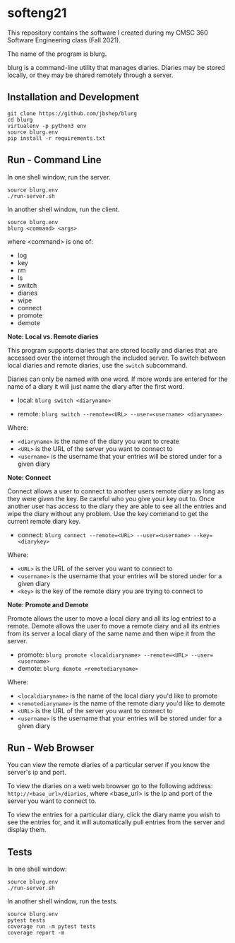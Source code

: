 # softeng21

This repository contains the software I created during my CMSC 360 Software Engineering class (Fall 2021). 

The name of the program is blurg. 

blurg is a command-line utility that manages diaries. Diaries may be stored locally, or they may be shared remotely through a server.

## Installation and Development

```
git clone https://github.com/jbshep/blurg
cd blurg
virtualenv -p python3 env
source blurg.env
pip install -r requirements.txt
```


## Run - Command Line

In one shell window, run the server.

``` 
source blurg.env
./run-server.sh
``` 

In another shell window, run the client.

```
source blurg.env
blurg <command> <args>
```

where &lt;command&gt; is one of:
* log
* key
* rm
* ls
* switch
* diaries
* wipe
* connect
* promote
* demote

**Note: Local vs. Remote diaries**

This program supports diaries that are stored locally and diaries that are accessed over the internet through the included server.
To switch between local diaries and remote diaries, use the `switch` subcommand.

Diaries can only be named with one word. If more words are entered for the name of a diary it will just name the diary after 
the first word.

* local: ```blurg switch <diaryname>```

* remote: ```blurg switch --remote=<URL> --user=<username> <diaryname>```
      
Where:
* `<diaryname>` is the name of the diary you want to create
* `<URL>` is the URL of the server you want to connect to
* `<username>` is the username that your entries will be stored under for a given diary

**Note: Connect**

Connect allows a user to connect to another users remote diary as long as they were given the key.
Be careful who you give your key out to. Once another user has access to the diary
they are able to see all the entries and wipe the diary without any problem. Use the key command
to get the current remote diary key.
	
* connect: ```blurg connect --remote=<URL> --user=<username> --key=<diarykey>```

Where:
* `<URL>` is the URL of the server you want to connect to
* `<username>` is the username that your entries will be stored under for a given diary
* `<key>` is the key of the remote diary you are trying to connect to

**Note: Promote and Demote**

Promote allows the user to move a local diary and all its log entriest to a remote. Demote allows 
the user to move a remote diary and all its entries from its server a local diary of the same 
name and then wipe it from the server.
	
* promote: ```blurg promote <localdiaryname> --remote=<URL> --user=<username>```
* demote: ```blurg demote <remotediaryname>```

Where:
* `<localdiaryname>` is the name of the local diary you'd like to promote
* `<remotediaryname>` is the name of the remote diary you'd like to demote
* `<URL>` is the URL of the server you want to connect to
* `<username>` is the username that your entries will be stored under for a given diary

## Run - Web Browser

You can view the remote diaries of a particular server if you know the server's ip and port. 

To view the diaries on a web web browser go to the following address: 
``http://<base_url>/diaries``, where <base_url> is the ip and port of the server you want to connect to.

To view the entries for a particular diary, click the diary name you wish to see the entries for, and it will automatically pull entries from the server and display them.


## Tests

In one shell window:

```
source blurg.env
./run-server.sh
```

In another shell window, run the tests.

```
source blurg.env
pytest tests
coverage run -m pytest tests
coverage report -m
```

